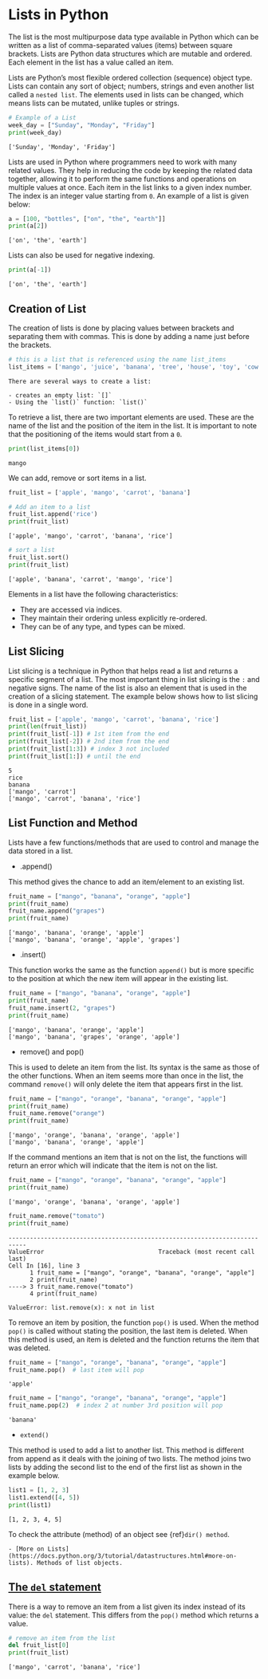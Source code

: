 # Lists in Python

The list is the most multipurpose data type available in Python which can be written as a list of comma-separated values (items) between square brackets. Lists are Python data structures which are mutable and ordered. Each element in the list has a value called an item.

Lists are Python’s most flexible ordered collection (sequence) object type. Lists can contain any sort of object; numbers, strings and even another list called a `nested list`. The elements used in lists can be changed, which means lists can be mutated, unlike tuples or strings.

```py
# Example of a List 
week_day = ["Sunday", "Monday", "Friday"]
print(week_day)
```

```console
['Sunday', 'Monday', 'Friday']
```

Lists are used in Python where programmers need to work with many related values. They help in reducing the code by keeping the related data together, allowing it to perform the same functions and operations on multiple values at once. Each item in the list links to a given index number. The index is an integer value starting from `0`. An example of a list is given below:

```py
a = [100, "bottles", ["on", "the", "earth"]]
print(a[2])
```

```console
['on', 'the', 'earth']
```

Lists can also be used for negative indexing.

```py
print(a[-1])
```

```console
['on', 'the', 'earth']
```

## Creation of List

The creation of lists is done by placing values between brackets and separating them with commas. This is done by adding a name just before the brackets.

```py
# this is a list that is referenced using the name list_items
list_items = ['mango', 'juice', 'banana', 'tree', 'house', 'toy', 'cow', 'horse']
```

```{Note}
There are several ways to create a list:

- creates an empty list: `[]`
- Using the `list()` function: `list()`
```

To retrieve a list, there are two important elements are used. These are the name of the list and the position of the item in the list. It is important to note that the positioning of the items would start from a `0`.

```py
print(list_items[0])
```

```console
mango
```

We can add, remove or sort items in a list.

```py
fruit_list = ['apple', 'mango', 'carrot', 'banana']
```

```py
# Add an item to a list
fruit_list.append('rice')
print(fruit_list)
```

```console
['apple', 'mango', 'carrot', 'banana', 'rice']
```

```py
# sort a list
fruit_list.sort()
print(fruit_list)
```

```console
['apple', 'banana', 'carrot', 'mango', 'rice']
```

Elements in a list have the following characteristics:

- They are accessed via indices.
- They maintain their ordering unless explicitly re-ordered.
- They can be of any type, and types can be mixed.

## List Slicing

List slicing is a technique in Python that helps read a list and returns a specific segment of a list. The most important thing in list slicing is the `:` and negative signs. The name of the list is also an element that is used in the creation of a slicing statement. The example below shows how to list slicing is done in a single word.

```py
fruit_list = ['apple', 'mango', 'carrot', 'banana', 'rice']
print(len(fruit_list))
print(fruit_list[-1]) # 1st item from the end
print(fruit_list[-2]) # 2nd item from the end
print(fruit_list[1:3]) # index 3 not included
print(fruit_list[1:]) # until the end
```

```console
5
rice
banana
['mango', 'carrot']
['mango', 'carrot', 'banana', 'rice']
```

## List Function and Method

Lists have a few functions/methods that are used to control and manage the data stored in a list.

- .append()

This method gives the chance to add an item/element to an existing list.

```py
fruit_name = ["mango", "banana", "orange", "apple"]
print(fruit_name)
fruit_name.append("grapes")
print(fruit_name)
```

```console
['mango', 'banana', 'orange', 'apple']
['mango', 'banana', 'orange', 'apple', 'grapes']
```

- .insert()

This function works the same as the function `append()` but is more specific to the position at which the new item will appear in the existing list.

```py
fruit_name = ["mango", "banana", "orange", "apple"]
print(fruit_name)
fruit_name.insert(2, "grapes")
print(fruit_name)
```

```console
['mango', 'banana', 'orange', 'apple']
['mango', 'banana', 'grapes', 'orange', 'apple']
```

- remove() and pop()

This is used to delete an item from the list. Its syntax is the same as those of the other functions. When an item seems more than once in the list, the command `remove()` will only delete the item that appears first in the list.

```py
fruit_name = ["mango", "orange", "banana", "orange", "apple"]
print(fruit_name)
fruit_name.remove("orange")
print(fruit_name)
```

```console
['mango', 'orange', 'banana', 'orange', 'apple']
['mango', 'banana', 'orange', 'apple']
```

If the command mentions an item that is not on the list, the functions will return an error which will indicate that the item is not on the list.

```py
fruit_name = ["mango", "orange", "banana", "orange", "apple"]
print(fruit_name)
```

```console
['mango', 'orange', 'banana', 'orange', 'apple']
```

```py
fruit_name.remove("tomato")
print(fruit_name)
```

```console
---------------------------------------------------------------------------
ValueError                                Traceback (most recent call last)
Cell In [16], line 3
      1 fruit_name = ["mango", "orange", "banana", "orange", "apple"]
      2 print(fruit_name)
----> 3 fruit_name.remove("tomato")
      4 print(fruit_name)

ValueError: list.remove(x): x not in list
```

To remove an item by position, the function `pop()` is used. When the method `pop()` is called without stating the position, the last item is deleted. When this method is used, an item is deleted and the function returns the item that was deleted.

```py
fruit_name = ["mango", "orange", "banana", "orange", "apple"]
fruit_name.pop()  # last item will pop
```

```console
'apple'
```

```py
fruit_name = ["mango", "orange", "banana", "orange", "apple"]
fruit_name.pop(2)  # index 2 at number 3rd position will pop
```

```console
'banana'
```

- `extend()`

This method is used to add a list to another list. This method is different from append as it deals with the joining of two lists. The method joins two lists by adding the second list to the end of the first list as shown in the example below.

```py
list1 = [1, 2, 3]
list1.extend([4, 5])
print(list1)
```

```console
[1, 2, 3, 4, 5]
```

To check the attribute (method) of an object see {ref}`dir() method`.

```{seealso}
- [More on Lists](https://docs.python.org/3/tutorial/datastructures.html#more-on-lists). Methods of list objects.
```

## [The `del` statement](https://docs.python.org/3/tutorial/datastructures.html#the-del-statement)

There is a way to remove an item from a list given its index instead of its value: the `del` statement. This differs from the `pop()` method which returns a value.

```py
# remove an item from the list
del fruit_list[0]
print(fruit_list)
```

```console
['mango', 'carrot', 'banana', 'rice']
```
